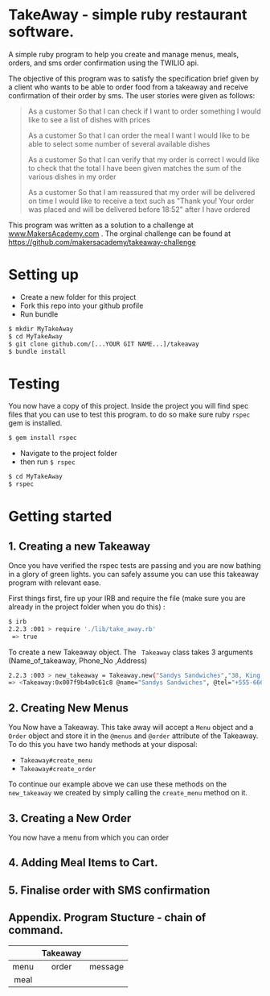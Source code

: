 # TakeAway - simple ruby restaurant software.
 A simple ruby program to help you create and manage menus, meals, orders, and sms order confirmation using the TWILIO api.
 
 The objective of this program was to satisfy the specification brief given by a client who wants to be able to order food from a takeaway and receive confirmation of their order by sms. The user stories were given as follows:
 
>As a customer
>So that I can check if I want to order something
>I would like to see a list of dishes with prices
>
>As a customer
>So that I can order the meal I want
>I would like to be able to select some number of several available dishes
>
>As a customer
>So that I can verify that my order is correct
>I would like to check that the total I have been given matches the sum of the various dishes in my order
>
>As a customer
>So that I am reassured that my order will be delivered on time
>I would like to receive a text such as "Thank you! Your order was placed and will be delivered before 18:52" after I have ordered

 This program was written as a solution to a challenge at www.MakersAcademy.com . The orginal challenge can be found at https://github.com/makersacademy/takeaway-challenge
# Setting up
 - Create a new folder for this project
 - Fork this repo into your github profile
 - Run bundle
```sh
$ mkdir MyTakeAway
$ cd MyTakeAway
$ git clone github.com/[...YOUR GIT NAME...]/takeaway
$ bundle install
```
 
# Testing 
You now have a copy of this project. Inside the project you will find spec files that you can use to test this program. to do so make sure ruby ```rspec``` gem is installed.
```sh
$ gem install rspec
```
 - Navigate to the project folder
 - then run ```$ rspec ```

```sh
$ cd MyTakeAway
$ rspec
```
# Getting started

## 1. Creating a new Takeaway

Once you have verified the rspec tests are passing and you are now bathing in a glory of green lights.
you can safely assume you can use this takeaway program with relevant ease.

First things first, fire up your IRB and require the file (make sure you are already in the project folder when you do this) :
```sh 
$ irb
2.2.3 :001 > require './lib/take_away.rb'
 => true 
```
To create a new Takeaway object.
The ``` Takeaway``` class takes 3 arguments (Name_of_takeaway,  Phone_No ,Address)
```sh
2.2.3 :003 > new_takeaway = Takeaway.new("Sandys Sandwiches","38, King Street, NW5 4LQ","+555-666")
=> <Takeaway:0x007f9b4a0c61c8 @name="Sandys Sandwiches", @tel="+555-666", @address="8 King Street NW5 4LQ", @menus=[], @orders=[]> 
```

## 2. Creating New Menus

You Now have a Takeaway. This take away will accept a ```Menu``` object and a ```Order``` object and store it in the ```@menus``` and ```@order``` attribute of the Takeaway. To do this you have two handy methods at your disposal:
 
 - ```Takeaway#create_menu ```
 - ```Takeaway#create_order```
 
To continue our example above we can use these methods on the ```new_takeaway``` we created by simply calling the ```create_menu``` method on it.

## 3. Creating a New Order
 You now have a menu from which you can order
 
## 4. Adding Meal Items to Cart.
 
## 5. Finalise order with SMS confirmation
 
 
## Appendix. Program Stucture - chain of command.
 
 
|               |Takeaway       |       |
|:-------------:|:-------------:|:-----:|
| menu          |  order        |message|
| meal          |

 
 

 










